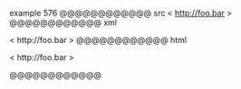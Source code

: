 example 576
@@@@@@@@@@@@ src
< http://foo.bar >
@@@@@@@@@@@@ xml
<?xml version="1.0" encoding="UTF-8"?>
<!DOCTYPE document SYSTEM "CommonMark.dtd">
<document xmlns="http://commonmark.org/xml/1.0">
  <paragraph>
    <text>&lt; http://foo.bar &gt;</text>
  </paragraph>
</document>
@@@@@@@@@@@@ html
<p>&lt; http://foo.bar &gt;</p>
@@@@@@@@@@@@
